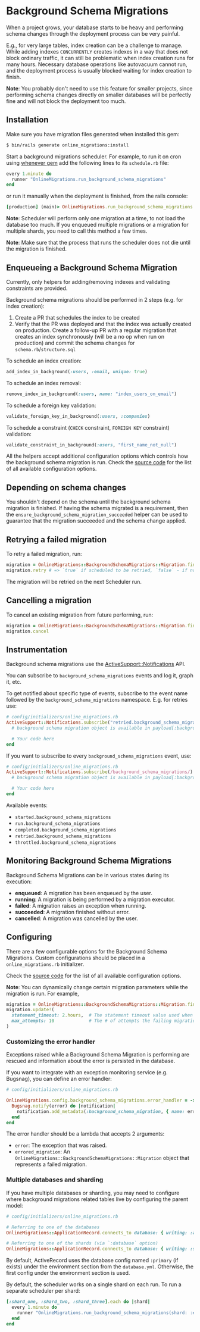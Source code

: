 # Background Schema Migrations

When a project grows, your database starts to be heavy and performing schema changes through the deployment process can be very painful.

E.g., for very large tables, index creation can be a challenge to manage. While adding indexes `CONCURRENTLY` creates indexes in a way that does not block ordinary traffic, it can still be problematic when index creation runs for many hours. Necessary database operations like autovacuum cannot run, and the deployment process is usually blocked waiting for index creation to finish.

**Note**: You probably don't need to use this feature for smaller projects, since performing schema changes directly on smaller databases will be perfectly fine and will not block the deployment too much.

## Installation

Make sure you have migration files generated when installed this gem:

```sh
$ bin/rails generate online_migrations:install
```

Start a background migrations scheduler. For example, to run it on cron using [whenever gem](https://github.com/javan/whenever) add the following lines to its `schedule.rb` file:

```ruby
every 1.minute do
  runner "OnlineMigrations.run_background_schema_migrations"
end
```

or run it manually when the deployment is finished, from the rails console:

```rb
[production] (main)> OnlineMigrations.run_background_schema_migrations
```

**Note**: Scheduler will perform only one migration at a time, to not load the database too much. If you enqueued multiple migrations or a migration for multiple shards, you need to call this method a few times.

**Note**: Make sure that the process that runs the scheduler does not die until the migration is finished.

## Enqueueing a Background Schema Migration

Currently, only helpers for adding/removing indexes and validating constraints are provided.

Background schema migrations should be performed in 2 steps (e.g. for index creation):

1. Create a PR that schedules the index to be created
2. Verify that the PR was deployed and that the index was actually created on production.
  Create a follow-up PR with a regular migration that creates an index synchronously (will be a no op when run on production) and commit the schema changes for `schema.rb`/`structure.sql`

To schedule an index creation:

```ruby
add_index_in_background(:users, :email, unique: true)
```

To schedule an index removal:

```ruby
remove_index_in_background(:users, name: "index_users_on_email")
```

To schedule a foreign key validation:

```ruby
validate_foreign_key_in_background(:users, :companies)
```

To schedule a constraint (`CHECK` constraint, `FOREIGN KEY` constraint) validation:

```ruby
validate_constraint_in_background(:users, "first_name_not_null")
```

All the helpers accept additional configuration options which controls how the background schema migration is run. Check the [source code](https://github.com/fatkodima/online_migrations/blob/master/lib/online_migrations/background_schema_migrations/migration_helpers.rb) for the list of all available configuration options.

## Depending on schema changes

You shouldn't depend on the schema until the background schema migration is finished. If having the schema migrated is a requirement, then the `ensure_background_schema_migration_succeeded` helper can be used to guarantee that the migration succeeded and the schema change applied.

## Retrying a failed migration

To retry a failed migration, run:

```ruby
migration = OnlineMigrations::BackgroundSchemaMigrations::Migration.find(id)
migration.retry # => `true` if scheduled to be retried, `false` - if not
```

The migration will be retried on the next Scheduler run.

## Cancelling a migration

To cancel an existing migration from future performing, run:

```ruby
migration = OnlineMigrations::BackgroundSchemaMigrations::Migration.find(id)
migration.cancel
```

## Instrumentation

Background schema migrations use the [ActiveSupport::Notifications](http://api.rubyonrails.org/classes/ActiveSupport/Notifications.html) API.

You can subscribe to `background_schema_migrations` events and log it, graph it, etc.

To get notified about specific type of events, subscribe to the event name followed by the `background_schema_migrations` namespace. E.g. for retries use:

```ruby
# config/initializers/online_migrations.rb
ActiveSupport::Notifications.subscribe("retried.background_schema_migrations") do |name, start, finish, id, payload|
  # background schema migration object is available in payload[:background_schema_migration]

  # Your code here
end
```

If you want to subscribe to every `background_schema_migrations` event, use:

```ruby
# config/initializers/online_migrations.rb
ActiveSupport::Notifications.subscribe(/background_schema_migrations/) do |name, start, finish, id, payload|
  # background schema migration object is available in payload[:background_schema_migration]

  # Your code here
end
```

Available events:

* `started.background_schema_migrations`
* `run.background_schema_migrations`
* `completed.background_schema_migrations`
* `retried.background_schema_migrations`
* `throttled.background_schema_migrations`

## Monitoring Background Schema Migrations

Background Schema Migrations can be in various states during its execution:

* **enqueued**: A migration has been enqueued by the user.
* **running**: A migration is being performed by a migration executor.
* **failed**: A migration raises an exception when running.
* **succeeded**: A migration finished without error.
* **cancelled**: A migration was cancelled by the user.

## Configuring

There are a few configurable options for the Background Schema Migrations. Custom configurations should be placed in a `online_migrations.rb` initializer.

Check the [source code](https://github.com/fatkodima/online_migrations/blob/master/lib/online_migrations/background_schema_migrations/config.rb) for the list of all available configuration options.

**Note**: You can dynamically change certain migration parameters while the migration is run.
For example,
```ruby
migration = OnlineMigrations::BackgroundSchemaMigrations::Migration.find(id)
migration.update!(
  statement_timeout: 2.hours,  # The statement timeout value used when running the migration
  max_attempts: 10             # The # of attempts the failing migration will be retried
)
```

### Customizing the error handler

Exceptions raised while a Background Schema Migration is performing are rescued and information about the error is persisted in the database.

If you want to integrate with an exception monitoring service (e.g. Bugsnag), you can define an error handler:

```ruby
# config/initializers/online_migrations.rb

OnlineMigrations.config.background_schema_migrations.error_handler = ->(error, errored_migration) do
  Bugsnag.notify(error) do |notification|
    notification.add_metadata(:background_schema_migration, { name: errored_migration.name })
  end
end
```

The error handler should be a lambda that accepts 2 arguments:

* `error`: The exception that was raised.
* `errored_migration`: An `OnlineMigrations::BackgroundSchemaMigrations::Migration` object that represents a failed migration.

### Multiple databases and sharding

If you have multiple databases or sharding, you may need to configure where background migrations related tables live
by configuring the parent model:

```ruby
# config/initializers/online_migrations.rb

# Referring to one of the databases
OnlineMigrations::ApplicationRecord.connects_to database: { writing: :animals }

# Referring to one of the shards (via `:database` option)
OnlineMigrations::ApplicationRecord.connects_to database: { writing: :shard_one }
```

By default, ActiveRecord uses the database config named `:primary` (if exists) under the environment section from the `database.yml`.
Otherwise, the first config under the environment section is used.

By default, the scheduler works on a single shard on each run. To run a separate scheduler per shard:

```ruby
[:shard_one, :shard_two, :shard_three].each do |shard|
  every 1.minute do
    runner "OnlineMigrations.run_background_schema_migrations(shard: :#{shard})"
  end
end
```
